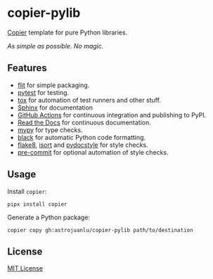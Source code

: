 # copier-pylib

[Copier](https://github.com/copier-org/copier) template for pure Python libraries.

_As simple as possible. No magic._

## Features

- [flit] for simple packaging.
- [pytest] for testing.
- [tox] for automation of test runners and other stuff.
- [Sphinx] for documentation
- [GitHub Actions] for continuous integration and publishing to PyPI.
- [Read the Docs] for continuous documentation.
- [mypy] for type checks.
- [black] for automatic Python code formatting.
- [flake8], [isort] and [pydocstyle] for style checks.
- [pre-commit] for optional automation of style checks.

## Usage

Install `copier`:

```
pipx install copier
```

Generate a Python package:

```
copier copy gh:astrojuanlu/copier-pylib path/to/destination
```

## License

[MIT License](LICENSE)

[copier]: https://github.com/copier-org/copier/
[mypy]: http://mypy.readthedocs.io/
[flit]: https://flit.readthedocs.io/
[pytest]: https://docs.pytest.org/
[Sphinx]: http://www.sphinx-doc.org/
[tox]: https://tox.readthedocs.io/
[black]: https://black.readthedocs.io/
[flake8]: https://flake8.pycqa.org/
[isort]: https://pycqa.github.io/isort/
[pydocstyle]: http://www.pydocstyle.org/
[pre-commit]: https://github.com/pre-commit/pre-commit
[GitHub Actions]: https://github.com/features/actions
[Read the Docs]: https://readthedocs.org
